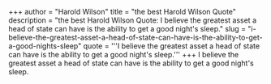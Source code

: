 +++
author = "Harold Wilson"
title = "the best Harold Wilson Quote"
description = "the best Harold Wilson Quote: I believe the greatest asset a head of state can have is the ability to get a good night's sleep."
slug = "i-believe-the-greatest-asset-a-head-of-state-can-have-is-the-ability-to-get-a-good-nights-sleep"
quote = '''I believe the greatest asset a head of state can have is the ability to get a good night's sleep.'''
+++
I believe the greatest asset a head of state can have is the ability to get a good night's sleep.
